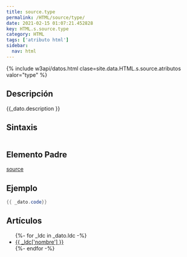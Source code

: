 ```yaml
---
title: source.type
permalink: /HTML/source/type/
date: 2021-02-15 01:07:21.452828
key: HTML.s.source.type
category: HTML
tags: ['atributo html']
sidebar: 
  nav: html
---
```


{% include w3api/datos.html clase=site.data.HTML.s.source.atributos valor="type" %}

## Descripción
{{_dato.description }}

## Sintaxis
~~~html
~~~

## Elemento Padre
[source](/HTML/source/)

## Ejemplo
~~~java
{{ _dato.code}}
~~~

## Artículos
<ul>
{%- for _ldc in _dato.ldc -%}
   <li>
       <a href="{{_ldc['url'] }}">{{ _ldc['nombre'] }}</a>
   </li>
{%- endfor -%}
</ul>

